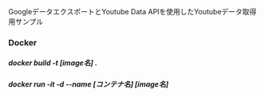 GoogleデータエクスポートとYoutube Data APIを使用したYoutubeデータ取得用サンプル  

### Docker
##### docker build -t [image名] .  
##### docker run -it -d --name [コンテナ名] [image名]  

